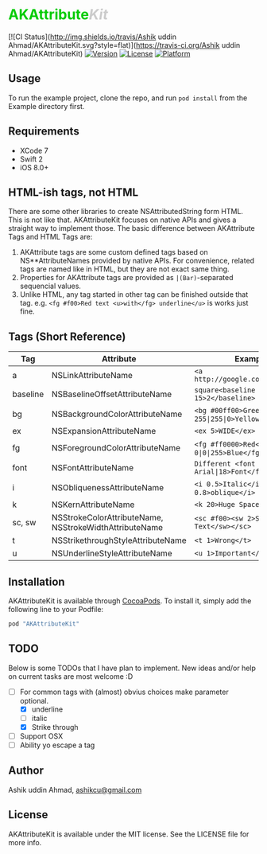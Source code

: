 # <span style="color:#0c0">AKAttribute</span><i style="color:#ccc">Kit</i>

[![CI Status](http://img.shields.io/travis/Ashik uddin Ahmad/AKAttributeKit.svg?style=flat)](https://travis-ci.org/Ashik uddin Ahmad/AKAttributeKit)
[![Version](https://img.shields.io/cocoapods/v/AKAttributeKit.svg?style=flat)](http://cocoapods.org/pods/AKAttributeKit)
[![License](https://img.shields.io/cocoapods/l/AKAttributeKit.svg?style=flat)](http://cocoapods.org/pods/AKAttributeKit)
[![Platform](https://img.shields.io/cocoapods/p/AKAttributeKit.svg?style=flat)](http://cocoapods.org/pods/AKAttributeKit)



## Usage

To run the example project, clone the repo, and run `pod install` from the Example directory first.

## Requirements

- XCode 7
- Swift 2
- iOS 8.0+

## HTML-ish tags, not HTML

There are some other libraries to create NSAttributedString form HTML. This is not like that. AKAttributeKit focuses on native APIs and gives a straight way to implement those. The basic difference between AKAttribute Tags and HTML Tags are:

1. AKAttribute tags are some custom defined tags based on NS**AttributeNames provided by native APIs. For convenience, related tags are named like in HTML, but they are not exact same thing.
2. Properties for AKAttribute tags are provided as `|(Bar)`-separated sequencial values.
3. Unlike HTML, any tag started in other tag can be finished outside that tag. e.g. `<fg #f00>Red text <u>with</fg> underline</u>` is works just fine.

## Tags (Short Reference)

Tag | Attribute | Example 
 --- | --- | ---
 a | NSLinkAttributeName | `<a http://google.com>Google</a>`
 baseline | NSBaselineOffsetAttributeName | `square<baseline 15>2</baseline>`
 bg | NSBackgroundColorAttributeName | `<bg #00ff00>Green</bg>` or <code>\<bg 255&#124;255&#124;0>Yellow\</bg></code>
 ex | NSExpansionAttributeName | `<ex 5>WIDE</ex>`
 fg | NSForegroundColorAttributeName | `<fg #ff0000>Red</fg>` or <code>\<fg 0&#124;0&#124;255>Blue\</fg></code>
 font | NSFontAttributeName | <code>Different \<font Arial&#124;18>Font\</font></code>
 i | NSObliquenessAttributeName | `<i 0.5>Italic</i>` or `<i 0.8>oblique</i>`
 k | NSKernAttributeName | `<k 20>Huge Space</k>`
 sc, sw | NSStrokeColorAttributeName, NSStrokeWidthAttributeName | `<sc #f00><sw 2>Storked Text</sw></sc>`
 t | NSStrikethroughStyleAttributeName | `<t 1>Wrong</t>`
 u | NSUnderlineStyleAttributeName | `<u 1>Important</u>`

## Installation

AKAttributeKit is available through [CocoaPods](http://cocoapods.org). To install
it, simply add the following line to your Podfile:

```ruby
pod "AKAttributeKit"
```

## TODO

Below is some TODOs that I have plan to implement. New ideas and/or help on current tasks are most welcome :D

- [ ] For common tags with (almost) obvius choices make parameter optional.
	- [x] underline
	- [ ] italic
	- [x] Strike through
- [ ] Support OSX
- [ ] Ability yo escape a tag

## Author

Ashik uddin Ahmad, ashikcu@gmail.com

## License

AKAttributeKit is available under the MIT license. See the LICENSE file for more info.
